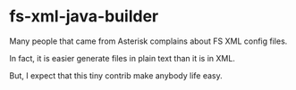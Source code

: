 # fs-xml-java-builder

Many people that came from Asterisk complains about FS XML config files.

In fact, it is easier generate files in plain text than it is in XML.

But, I expect that this tiny contrib make anybody life easy.


